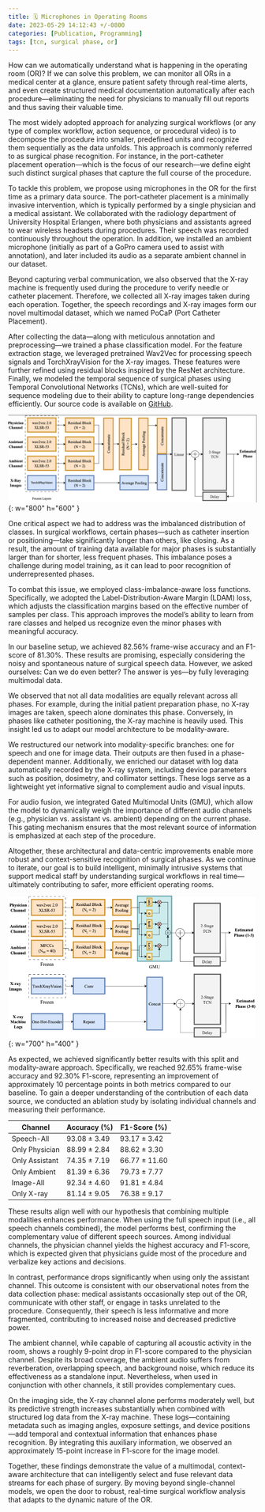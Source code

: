 ```yaml
---
title: 🗓️ Microphones in Operating Rooms 
date: 2023-05-29 14:12:43 +/-0800
categories: [Publication, Programming]
tags: [tcn, surgical phase, or]
---
```


How can we automatically understand what is happening in the operating room (OR)? If we can solve this problem, we can monitor all ORs in a medical center at a glance, ensure patient safety through real-time alerts, and even create structured medical documentation automatically after each procedure—eliminating the need for physicians to manually fill out reports and thus saving their valuable time.

The most widely adopted approach for analyzing surgical workflows (or any type of complex workflow, action sequence, or procedural video) is to decompose the procedure into smaller, predefined units and recognize them sequentially as the data unfolds. This approach is commonly referred to as surgical phase recognition. For instance, in the port-catheter placement operation—which is the focus of our research—we define eight such distinct surgical phases that capture the full course of the procedure.

To tackle this problem, we propose using microphones in the OR for the first time as a primary data source. The port-catheter placement is a minimally invasive intervention, which is typically performed by a single physician and a medical assistant. We collaborated with the radiology department of University Hospital Erlangen, where both physicians and assistants agreed to wear wireless headsets during procedures. Their speech was recorded continuously throughout the operation. In addition, we installed an ambient microphone (initially as part of a GoPro camera used to assist with annotation), and later included its audio as a separate ambient channel in our dataset.

Beyond capturing verbal communication, we also observed that the X-ray machine is frequently used during the procedure to verify needle or catheter placement. Therefore, we collected all X-ray images taken during each operation. Together, the speech recordings and X-ray images form our novel multimodal dataset, which we named PoCaP (Port Catheter Placement).

After collecting the data—along with meticulous annotation and preprocessing—we trained a phase classification model. For the feature extraction stage, we leveraged pretrained Wav2Vec for processing speech signals and TorchXrayVision for the X-ray images. These features were further refined using residual blocks inspired by the ResNet architecture. Finally, we modeled the temporal sequence of surgical phases using Temporal Convolutional Networks (TCNs), which are well-suited for sequence modeling due to their ability to capture long-range dependencies efficiently. Our source code is available on [GitHub](https://github.com/kubicndmr/PoCaPNet).

![Desktop View](/assets/img/pocap1.png){: w="800" h="600" }

One critical aspect we had to address was the imbalanced distribution of classes. In surgical workflows, certain phases—such as catheter insertion or positioning—take significantly longer than others, like closing. As a result, the amount of training data available for major phases is substantially larger than for shorter, less frequent phases. This imbalance poses a challenge during model training, as it can lead to poor recognition of underrepresented phases.

To combat this issue, we employed class-imbalance-aware loss functions. Specifically, we adopted the Label-Distribution-Aware Margin (LDAM) loss, which adjusts the classification margins based on the effective number of samples per class. This approach improves the model’s ability to learn from rare classes and helped us recognize even the minor phases with meaningful accuracy.

In our baseline setup, we achieved 82.56% frame-wise accuracy and an F1-score of 81.30%. These results are promising, especially considering the noisy and spontaneous nature of surgical speech data. However, we asked ourselves: Can we do even better? The answer is yes—by fully leveraging multimodal data.

We observed that not all data modalities are equally relevant across all phases. For example, during the initial patient preparation phase, no X-ray images are taken, speech alone dominates this phase. Conversely, in phases like catheter positioning, the X-ray machine is heavily used. This insight led us to adapt our model architecture to be modality-aware.

We restructured our network into modality-specific branches: one for speech and one for image data. Their outputs are then fused in a phase-dependent manner. Additionally, we enriched our dataset with log data automatically recorded by the X-ray system, including device parameters such as position, dosimetry, and collimator settings. These logs serve as a lightweight yet informative signal to complement audio and visual inputs.

For audio fusion, we integrated Gated Multimodal Units (GMU), which allow the model to dynamically weigh the importance of different audio channels (e.g., physician vs. assistant vs. ambient) depending on the current phase. This gating mechanism ensures that the most relevant source of information is emphasized at each step of the procedure.

Altogether, these architectural and data-centric improvements enable more robust and context-sensitive recognition of surgical phases. As we continue to iterate, our goal is to build intelligent, minimally intrusive systems that support medical staff by understanding surgical workflows in real time—ultimately contributing to safer, more efficient operating rooms.

![Desktop View](/assets/img/pocap2.png){: w="700" h="400" }

As expected, we achieved significantly better results with this split and modality-aware approach. Specifically, we reached 92.65% frame-wise accuracy and 92.30% F1-score, representing an improvement of approximately 10 percentage points in both metrics compared to our baseline. To gain a deeper understanding of the contribution of each data source, we conducted an ablation study by isolating individual channels and measuring their performance.

| Channel         | Accuracy (%)      | F1-Score (%)     |
|-----------------|------------------|------------------|
| Speech-All      | 93.08 ± 3.49     | 93.17 ± 3.42     |
| Only Physician  | 88.99 ± 2.84     | 88.62 ± 3.30     |
| Only Assistant  | 74.35 ± 7.19     | 66.77 ± 11.60    |
| Only Ambient    | 81.39 ± 6.36     | 79.73 ± 7.77     |
| Image-All       | 92.34 ± 4.60     | 91.81 ± 4.84     |
| Only X-ray      | 81.14 ± 9.05     | 76.38 ± 9.17     |


These results align well with our hypothesis that combining multiple modalities enhances performance. When using the full speech input (i.e., all speech channels combined), the model performs best, confirming the complementary value of different speech sources. Among individual channels, the physician channel yields the highest accuracy and F1-score, which is expected given that physicians guide most of the procedure and verbalize key actions and decisions.

In contrast, performance drops significantly when using only the assistant channel. This outcome is consistent with our observational notes from the data collection phase: medical assistants occasionally step out of the OR, communicate with other staff, or engage in tasks unrelated to the procedure. Consequently, their speech is less informative and more fragmented, contributing to increased noise and decreased predictive power.

The ambient channel, while capable of capturing all acoustic activity in the room, shows a roughly 9-point drop in F1-score compared to the physician channel. Despite its broad coverage, the ambient audio suffers from reverberation, overlapping speech, and background noise, which reduce its effectiveness as a standalone input. Nevertheless, when used in conjunction with other channels, it still provides complementary cues.

On the imaging side, the X-ray channel alone performs moderately well, but its predictive strength increases substantially when combined with structured log data from the X-ray machine. These logs—containing metadata such as imaging angles, exposure settings, and device positions—add temporal and contextual information that enhances phase recognition. By integrating this auxiliary information, we observed an approximately 15-point increase in F1-score for the image model.

Together, these findings demonstrate the value of a multimodal, context-aware architecture that can intelligently select and fuse relevant data streams for each phase of surgery. By moving beyond single-channel models, we open the door to robust, real-time surgical workflow analysis that adapts to the dynamic nature of the OR.
